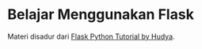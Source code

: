 # Belajar Menggunakan Flask

Materi disadur dari [Flask Python Tutorial by Hudya](https://husite.notion.site/Flask-Python-09c8d6ab7f9943b5b87d986302f2d4e9).
